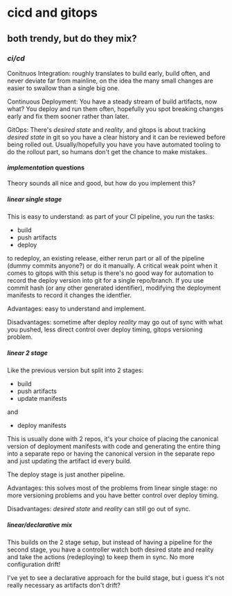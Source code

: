 # cicd and gitops

## both trendy, but do they mix?


### _ci/cd_

Conitnuos Integration:
roughly translates to build early, build often,
and never deviate far from mainline,
on the idea the many small changes are easier to swallow
than a single big one.

Continuous Deployment:
You have a steady stream of build artifacts, now what?
You deploy and run them often,
hopefully you spot breaking changes early and fix them sooner rather than later.

GitOps:
There's _desired state_ and _reality_,
and gitops is about tracking _desired state_ in git
so you have a clear history and it can be reviewed before being rolled out.
Usually/hopefully you have you have automated tooling to do the rollout part,
so humans don't get the chance to make mistakes.

#### _implementation_ questions

Theory sounds all nice and good,
but how do you implement this?

##### _linear_ single stage

This is easy to understand:
as part of your CI pipeline,
you run the tasks:

- build
- push artifacts
- deploy

to redeploy, an existing release,
either rerun part or all of the pipeline (dummy commits anyone?)
or do it manually.
A critical weak point when it comes to gitops with this setup is
there's no good way for automation to record the deploy version into git for a single repo/branch.
If you use commit hash (or any other generated identifier),
modifying the deployment manifests to record it changes the identfier.

Advantages: easy to understand and implement.

Disadvantages: sometime after deploy _reality_ may go out of sync with what you pushed,
less direct control over deploy timing,
gitops versioning problem.

##### _linear_ 2 stage

Like the previous version but split into 2 stages:

- build
- push artifacts
- update manifests

and

- deploy manifests

This is usually done with 2 repos,
it's your choice of placing the canonical version of deployment manifests with code
and generating the entire thing into a separate repo
or having the canonical version in the separate repo and just updating the artifact id every build.

The deploy stage is just another pipeline.

Advantages: this solves most of the problems from linear single stage:
no more versioning problems
and you have better control over deploy timing.

Disadvantages: _desired state_ and _reality_ can still go out of sync.

##### _linear/declarative_ mix

This builds on the 2 stage setup,
but instead of having a pipeline for the second stage,
you have a controller watch both desired state and reality
and take the actions (redeploying) to keep them in sync.
No more configuration drift!

I've yet to see a declarative approach for the build stage,
but i guess it's not really necessary as artifacts don't drift?

